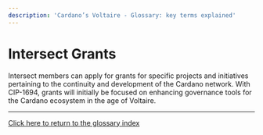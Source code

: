 ```yaml
---
description: 'Cardano’s Voltaire - Glossary: key terms explained'
---
```


# Intersect Grants

Intersect members can apply for grants for specific projects and initiatives pertaining to the continuity and development of the Cardano network. With CIP-1694, grants will initially be focused on enhancing governance tools for the Cardano ecosystem in the age of Voltaire.

***

[Click here to return to the glossary index](../)
